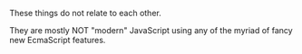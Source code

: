 These things do not relate to each other.

They are mostly NOT "modern" JavaScript using any of the myriad of fancy new EcmaScript features.
